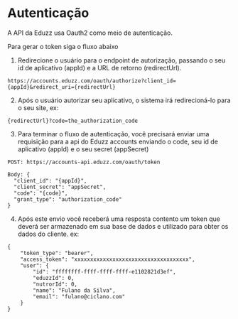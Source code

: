 # Autenticação

A API da Eduzz usa Oauth2 como meio de autenticação.

Para gerar o token siga o fluxo abaixo

1. Redirecione o usuário para o endpoint de autorização, passando o seu id de aplicativo (appId) e a URL de retorno (redirectUrl).

```
https://accounts.eduzz.com/oauth/authorize?client_id={appId}&redirect_uri={redirectUrl}
```

2. Após o usuário autorizar seu aplicativo, o sistema irá redirecioná-lo para o seu site, ex:

```
{redirectUrl}?code=the_authorization_code
```

3. Para terminar o fluxo de autenticação, você precisará enviar uma requisição para a api do Eduzz accounts enviando o code, seu id de aplicativo (appId) e o seu secret (appSecret)

```
POST: https://accounts-api.eduzz.com/oauth/token

Body: {
  "client_id": "{appId}",
  "client_secret": "appSecret",
  "code": "{code}",
  "grant_type": "authorization_code"
}
```

4. Após este envio você receberá uma resposta contento um token que deverá ser armazenado em sua base de dados e utilizado para obter os dados do cliente. ex:

```
{
    "token_type": "bearer",
    "access_token": "xxxxxxxxxxxxxxxxxxxxxxxxxxxxxxxxxxxx",
    "user": {
        "id": "ffffffff-ffff-ffff-ffff-e1102821d3ef",
        "eduzzId": 0,
        "nutrorId": 0,
        "name": "Fulano da Silva",
        "email": "fulano@ciclano.com"
    }
}
```
